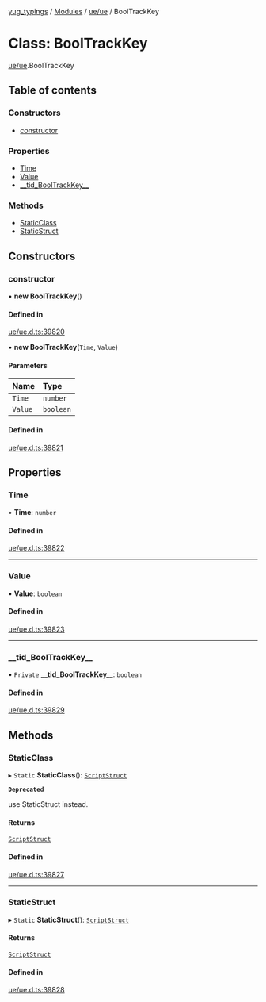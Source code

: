 [yug_typings](../README.md) / [Modules](../modules.md) / [ue/ue](../modules/ue_ue.md) / BoolTrackKey

# Class: BoolTrackKey

[ue/ue](../modules/ue_ue.md).BoolTrackKey

## Table of contents

### Constructors

- [constructor](ue_ue.BoolTrackKey.md#constructor)

### Properties

- [Time](ue_ue.BoolTrackKey.md#time)
- [Value](ue_ue.BoolTrackKey.md#value)
- [\_\_tid\_BoolTrackKey\_\_](ue_ue.BoolTrackKey.md#__tid_booltrackkey__)

### Methods

- [StaticClass](ue_ue.BoolTrackKey.md#staticclass)
- [StaticStruct](ue_ue.BoolTrackKey.md#staticstruct)

## Constructors

### constructor

• **new BoolTrackKey**()

#### Defined in

[ue/ue.d.ts:39820](https://github.com/YugMetaverse/yug_typings/blob/b7d9b19/ue/ue.d.ts#L39820)

• **new BoolTrackKey**(`Time`, `Value`)

#### Parameters

| Name | Type |
| :------ | :------ |
| `Time` | `number` |
| `Value` | `boolean` |

#### Defined in

[ue/ue.d.ts:39821](https://github.com/YugMetaverse/yug_typings/blob/b7d9b19/ue/ue.d.ts#L39821)

## Properties

### Time

• **Time**: `number`

#### Defined in

[ue/ue.d.ts:39822](https://github.com/YugMetaverse/yug_typings/blob/b7d9b19/ue/ue.d.ts#L39822)

___

### Value

• **Value**: `boolean`

#### Defined in

[ue/ue.d.ts:39823](https://github.com/YugMetaverse/yug_typings/blob/b7d9b19/ue/ue.d.ts#L39823)

___

### \_\_tid\_BoolTrackKey\_\_

• `Private` **\_\_tid\_BoolTrackKey\_\_**: `boolean`

#### Defined in

[ue/ue.d.ts:39829](https://github.com/YugMetaverse/yug_typings/blob/b7d9b19/ue/ue.d.ts#L39829)

## Methods

### StaticClass

▸ `Static` **StaticClass**(): [`ScriptStruct`](ue_ue.ScriptStruct.md)

**`Deprecated`**

use StaticStruct instead.

#### Returns

[`ScriptStruct`](ue_ue.ScriptStruct.md)

#### Defined in

[ue/ue.d.ts:39827](https://github.com/YugMetaverse/yug_typings/blob/b7d9b19/ue/ue.d.ts#L39827)

___

### StaticStruct

▸ `Static` **StaticStruct**(): [`ScriptStruct`](ue_ue.ScriptStruct.md)

#### Returns

[`ScriptStruct`](ue_ue.ScriptStruct.md)

#### Defined in

[ue/ue.d.ts:39828](https://github.com/YugMetaverse/yug_typings/blob/b7d9b19/ue/ue.d.ts#L39828)
